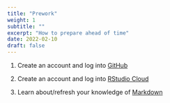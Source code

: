 ```yaml
---
title: "Prework"
weight: 1
subtitle: ""
excerpt: "How to prepare ahead of time"
date: 2022-02-10
draft: false
---
```


1. Create an account and log into [GitHub](https://github.com/)

1. Create an account and log into [RStudio Cloud](https://rstudio.cloud/)

1. Learn about/refresh your knowledge of [Markdown](https://commonmark.org/help/tutorial/)



